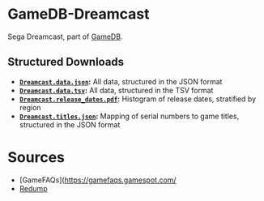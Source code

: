 # GameDB-Dreamcast
Sega Dreamcast, part of [GameDB](https://github.com/niemasd/GameDB).

## Structured Downloads
* **[`Dreamcast.data.json`](https://github.com/niemasd/GameDB-Dreamcast/releases/latest/download/Dreamcast.data.json):** All data, structured in the JSON format
* **[`Dreamcast.data.tsv`](https://github.com/niemasd/GameDB-Dreamcast/releases/latest/download/Dreamcast.data.tsv):** All data, structured in the TSV format
* **[`Dreamcast.release_dates.pdf`](https://github.com/niemasd/GameDB-Dreamcast/releases/latest/download/Dreamcast.release_dates.pdf):** Histogram of release dates, stratified by region
* **[`Dreamcast.titles.json`](https://github.com/niemasd/GameDB-Dreamcast/releases/latest/download/Dreamcast.titles.json):** Mapping of serial numbers to game titles, structured in the JSON format

# Sources
* [GameFAQs](https://gamefaqs.gamespot.com/
* [Redump](https://redump.org)
